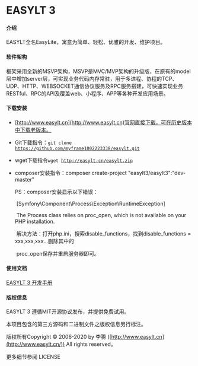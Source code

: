 # EASYLT 3

#### 介绍
EASYLT全名EasyLite，寓意为简单、轻松、优雅的开发、维护项目。

#### 软件架构
框架采用全新的MSVP架构，MSVP是MVC/MVP架构的升级版，在原有的model层中增加server层，可实现业务代码内存常驻，用于多进程、协程的TCP、UDP、HTTP、WEBSOCKET通信协议服务及RPC服务搭建，可快速实现业务RESTful、RPC的API及覆盖web、小程序、APP等各种开发应用场景。    


#### 下载安装

- [http://www.easylt.cn](http://www.easylt.cn)官网直接下载，可在历史版本中下载老版本。

- Git下载指令：<code>git clone https://github.com/myframe1002223338/easylt.git</code>

- wget下载指令<code>wget http://easylt.cn/easylt.zip</code>

- composer安装指令：composer create-project "easylt3/easylt3":"dev-master"

  PS：composer安装显示以下错误：

  ​        [Symfony\Component\Process\Exception\RuntimeException] 

  ​        The Process class relies on proc_open, which is not available on your PHP installation. 

  ​        解决方法：打开php.ini，搜索disable_functions，找到disable_functions = xxx,xxx,xxx...删除其中的

  ​        proc_open保存并重启服务器即可。

#### 使用文档

[EASYLT 3 开发手册](http://www.easylt.cn/?href=download_explain)

#### 版权信息

EASYLT 3 遵循MIT开源协议发布，并提供免费试用。

本项目包含的第三方源码和二进制文件之版权信息另行标注。 

版权所有Copyright © 2006-2020 by 李腾 ([http://www.easylt.cn](http://www.easylt.cn/)) All rights reserved。

更多细节参阅 LICENSE
